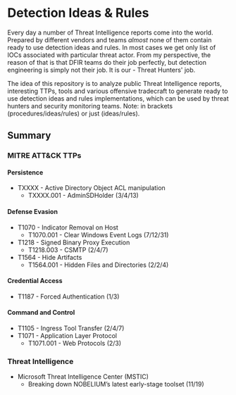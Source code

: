 # Detection Ideas & Rules
Every day a number of Threat Intelligence reports come into the world. Prepared by different vendors and teams *almost* none of them contain ready to use detection ideas and rules. In most cases we get only list of IOCs associated with particular threat actor. From my perspective, the reason of that is that DFIR teams do their job perfectly, but detection engineering is simply not their job. It is our - Threat Hunters' job.

The idea of this repository is to analyze public Threat Intelligence reports, interesting TTPs, tools and various offensive tradecraft to generate ready to use detection ideas and rules implementations, which can be used by threat hunters and security monitoring teams.
Note: in brackets (procedures/ideas/rules) or just (ideas/rules).

## Summary
### MITRE ATT&CK TTPs
#### Persistence
- TXXXX - Active Directory Object ACL manipulation
  - TXXXX.001 - AdminSDHolder (3/4/13)
#### Defense Evasion
- T1070 - Indicator Removal on Host
  - T1070.001 - Clear Windows Event Logs (7/12/31) 
- T1218 - Signed Binary Proxy Execution
  - T1218.003 - CSMTP (2/4/7)
- T1564 - Hide Artifacts
  - T1564.001 - Hidden Files and Directories (2/2/4)
#### Credential Access
- T1187 - Forced Authentication (1/3)
#### Command and Control
- T1105 - Ingress Tool Transfer (2/4/7)
- T1071 - Application Layer Protocol
  - T1071.001 - Web Protocols (2/3)

### Threat Intelligence
- Microsoft Threat Intelligence Center (MSTIC)
  - Breaking down NOBELIUM’s latest early-stage toolset (11/19)
